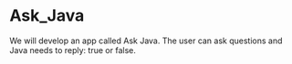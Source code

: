 # Ask_Java
We will develop an app called Ask Java. The user can ask questions and Java needs to reply: true or false.
